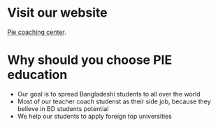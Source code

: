 # Visit our website

[Pie coaching center](https://jovial-mestorf-45a59d.netlify.app/).

# Why should you choose PIE education

* Our goal is to spread Bangladeshi students to all over the world
* Most of our teacher coach studenst as their side job, because they believe in BD students potential
* We help our students to apply foreign top universities
